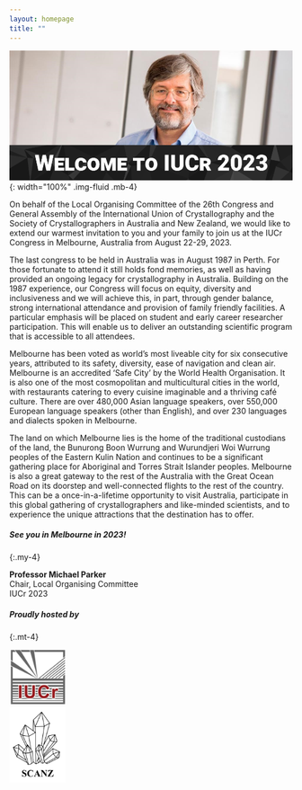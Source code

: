 ```yaml
---
layout: homepage
title: ""
---
```


![Welcome to IUCr2023](./assets/img/welcome.png){: width="100%" .img-fluid .mb-4}

On behalf of the Local Organising Committee of the 26th Congress and General Assembly of the International Union of Crystallography and the Society of Crystallographers in Australia and New Zealand, we would like to extend our warmest invitation to you and your family to join us at the IUCr Congress in Melbourne, Australia from August 22-29, 2023.

The last congress to be held in Australia was in August 1987 in Perth. For those fortunate to attend it still holds fond memories, as well as having provided an ongoing legacy for crystallography in Australia. Building on the 1987 experience, our Congress will focus on equity, diversity and inclusiveness and we will achieve this, in part, through gender balance, strong international attendance and provision of family friendly facilities. A particular emphasis will be placed on student and early career researcher participation. This will enable us to deliver an outstanding scientific program that is accessible to all attendees.

Melbourne has been voted as world’s most liveable city for six consecutive years, attributed to its safety, diversity, ease of navigation and clean air. Melbourne is an accredited ‘Safe City’ by the World Health Organisation. It is also one of the most cosmopolitan and multicultural cities in the world, with restaurants catering to every cuisine imaginable and a thriving café culture. There are over 480,000 Asian language speakers, over 550,000 European language speakers (other than English), and over 230 languages and dialects spoken in Melbourne.

The land on which Melbourne lies is the home of the traditional custodians of the land, the Bunurong Boon Wurrung and Wurundjeri Woi Wurrung peoples of the Eastern Kulin Nation and continues to be a significant gathering place for Aboriginal and Torres Strait Islander peoples. Melbourne is also a great gateway to the rest of the Australia with the Great Ocean Road on its doorstep and well-connected flights to the rest of the country. This can be a once-in-a-lifetime opportunity to visit Australia, participate in this global gathering of crystallographers and like-minded scientists, and to experience the unique attractions that the destination has to offer.

##### See you in Melbourne in 2023!
{:.my-4}


**Professor Michael Parker**\
Chair, Local Organising Committee\
IUCr 2023



<!-- [Read more](./about.html){:.button .my-4} -->

##### Proudly hosted by
{:.mt-4}

<div class="row align-items-center">
  <div class="col-md-6">
    <a href="https://www.iucr.org/" target="_blank" class="float-right mr-4"><img src="./assets/img/iucr-logo.jpg" alt="IUCr" width="100"></a>
  </div>
  <div class="col-md-6">
    <a href="https://scanz.iucr.org/" target="_blank" class="float-left ml-4"><img src="./assets/img/scanz.png" alt="SCANZ" width="100"></a>
  </div>
</div>
